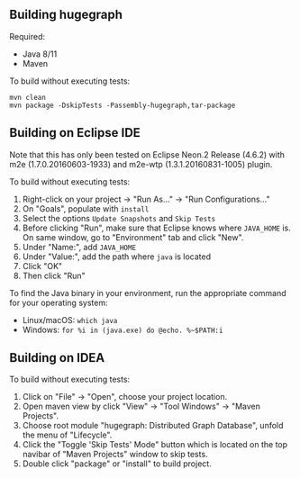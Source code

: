 Building hugegraph
--------------

Required:

* Java 8/11
* Maven

To build without executing tests:

```
mvn clean 
mvn package -DskipTests -Passembly-hugegraph,tar-package
```

## Building on Eclipse IDE
Note that this has only been tested on Eclipse Neon.2 Release (4.6.2) with m2e (1.7.0.20160603-1933) and m2e-wtp (1.3.1.20160831-1005) plugin.


To build without executing tests:

1. Right-click on your project -> "Run As..." -> "Run Configurations..."
2. On "Goals", populate with `install`
3. Select the options `Update Snapshots` and `Skip Tests`
4. Before clicking "Run", make sure that Eclipse knows where `JAVA_HOME` is. On same window, go to "Environment" tab and click "New".
5. Under "Name:", add `JAVA_HOME`
6. Under "Value:", add the path where `java` is located
7. Click "OK"
8. Then click "Run"

To find the Java binary in your environment, run the appropriate command for your operating system:
* Linux/macOS: `which java`
* Windows: `for %i in (java.exe) do @echo. %~$PATH:i`

## Building on IDEA

To build without executing tests:

1. Click on "File" -> "Open", choose your project location.
2. Open maven view by click "View" -> "Tool Windows" -> "Maven Projects".
3. Choose root module "hugegraph: Distributed Graph Database", unfold the menu of "Lifecycle".
4. Click the "Toggle 'Skip Tests' Mode" button which is located on the top
navibar of "Maven Projects" window to skip tests.
5. Double click "package" or "install" to build project.
